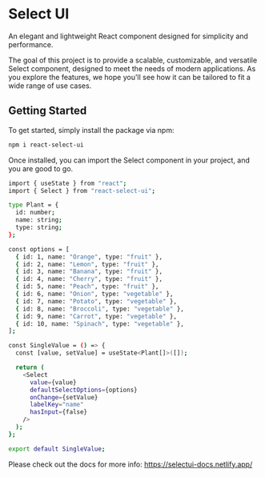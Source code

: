# Select UI

An elegant and lightweight React component designed for simplicity and performance.

The goal of this project is to provide a scalable, customizable, and versatile Select component, designed to meet the needs of modern applications. As you explore the features, we hope you'll see how it can be tailored to fit a wide range of use cases.

## Getting Started

To get started, simply install the package via npm:

```sh
npm i react-select-ui
```

Once installed, you can import the Select component in your project, and you are good to go.

```sh
import { useState } from "react";
import { Select } from "react-select-ui";

type Plant = {
  id: number;
  name: string;
  type: string;
};

const options = [
  { id: 1, name: "Orange", type: "fruit" },
  { id: 2, name: "Lemon", type: "fruit" },
  { id: 3, name: "Banana", type: "fruit" },
  { id: 4, name: "Cherry", type: "fruit" },
  { id: 5, name: "Peach", type: "fruit" },
  { id: 6, name: "Onion", type: "vegetable" },
  { id: 7, name: "Potato", type: "vegetable" },
  { id: 8, name: "Broccoli", type: "vegetable" },
  { id: 9, name: "Carrot", type: "vegetable" },
  { id: 10, name: "Spinach", type: "vegetable" },
];

const SingleValue = () => {
  const [value, setValue] = useState<Plant[]>([]);

  return (
    <Select
      value={value}
      defaultSelectOptions={options}
      onChange={setValue}
      labelKey="name"
      hasInput={false}
    />
  );
};

export default SingleValue;
```

Please check out the docs for more info: https://selectui-docs.netlify.app/
